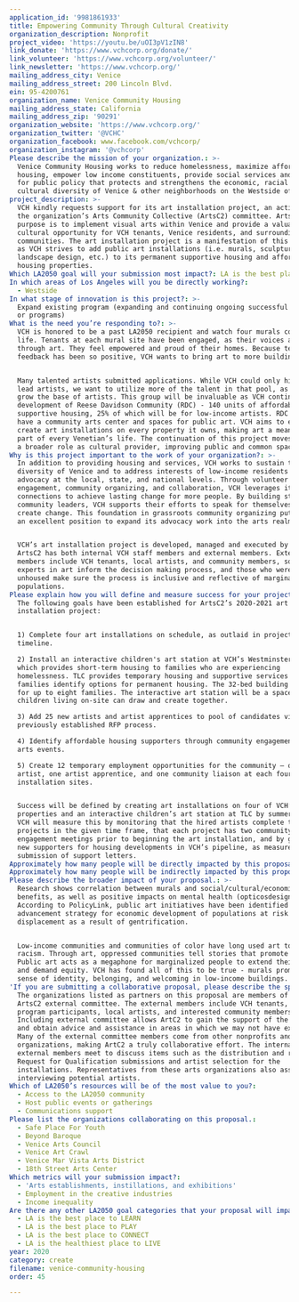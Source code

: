 ```yaml
---
application_id: '9981861933'
title: Empowering Community Through Cultural Creativity
organization_description: Nonprofit
project_video: 'https://youtu.be/uOI3pV1zIN8'
link_donate: 'https://www.vchcorp.org/donate/'
link_volunteer: 'https://www.vchcorp.org/volunteer/'
link_newsletter: 'https://www.vchcorp.org/'
mailing_address_city: Venice
mailing_address_street: 200 Lincoln Blvd.
ein: 95-4200761
organization_name: Venice Community Housing
mailing_address_state: California
mailing_address_zip: '90291'
organization_website: 'https://www.vchcorp.org/'
organization_twitter: '@VCHC'
organization_facebook: www.facebook.com/vchcorp/
organization_instagram: '@vchcorp'
Please describe the mission of your organization.: >-
  Venice Community Housing works to reduce homelessness, maximize affordable
  housing, empower low income constituents, provide social services and advocate
  for public policy that protects and strengthens the economic, racial and
  cultural diversity of Venice & other neighborhoods on the Westside of LA.
project_description: >-
  VCH kindly requests support for its art installation project, an activity of
  the organization’s Arts Community Collective (ArtsC2) committee. ArtsC2's
  purpose is to implement visual arts within Venice and provide a valuable
  cultural opportunity for VCH tenants, Venice residents, and surrounding
  communities. The art installation project is a manifestation of this purpose,
  as VCH strives to add public art installations (i.e. murals, sculptures,
  landscape design, etc.) to its permanent supportive housing and affordable
  housing properties. 
Which LA2050 goal will your submission most impact?: LA is the best place to CREATE
In which areas of Los Angeles will you be directly working?:
  - Westside
In what stage of innovation is this project?: >-
  Expand existing program (expanding and continuing ongoing successful projects
  or programs)
What is the need you’re responding to?: >-
  VCH is honored to be a past LA2050 recipient and watch four murals come to
  life. Tenants at each mural site have been engaged, as their voices are lifted
  through art. They feel empowered and proud of their homes. Because tenant
  feedback has been so positive, VCH wants to bring art to more buildings. 


  Many talented artists submitted applications. While VCH could only hire four
  lead artists, we want to utilize more of the talent in that pool, as well as
  grow the base of artists. This group will be invaluable as VCH continues the
  development of Reese Davidson Community (RDC) - 140 units of affordable and
  supportive housing, 25% of which will be for low-income artists. RDC will also
  have a community arts center and spaces for public art. VCH aims to eventually
  create art installations on every property it owns, making art a meaningful
  part of every Venetian’s life. The continuation of this project moves VCH into
  a broader role as cultural provider, improving public and common space.  
Why is this project important to the work of your organization?: >-
  In addition to providing housing and services, VCH works to sustain the
  diversity of Venice and to address interests of low-income residents through
  advocacy at the local, state, and national levels. Through volunteer
  engagement, community organizing, and collaboration, VCH leverages its
  connections to achieve lasting change for more people. By building strong
  community leaders, VCH supports their efforts to speak for themselves and
  create change. This foundation in grassroots community organizing puts VCH in
  an excellent position to expand its advocacy work into the arts realm. 


  VCH’s art installation project is developed, managed and executed by ArtsC2.
  ArtsC2 has both internal VCH staff members and external members. External
  members include VCH tenants, local artists, and community members, so that
  experts in art inform the decision making process, and those who were formerly
  unhoused make sure the process is inclusive and reflective of marginalized
  populations.
Please explain how you will define and measure success for your project.: >-
  The following goals have been established for ArtsC2’s 2020-2021 art
  installation project:


  1) Complete four art installations on schedule, as outlaid in project
  timeline.

  2) Install an interactive children's art station at VCH’s Westminster TLC,
  which provides short-term housing to families who are experiencing
  homelessness. TLC provides temporary housing and supportive services while
  families identify options for permanent housing. The 32-bed building has room
  for up to eight families. The interactive art station will be a space where
  children living on-site can draw and create together.

  3) Add 25 new artists and artist apprentices to pool of candidates via the
  previously established RFP process.

  4) Identify affordable housing supporters through community engagement and
  arts events.

  5) Create 12 temporary employment opportunities for the community – one lead
  artist, one artist apprentice, and one community liaison at each four art
  installation sites. 


  Success will be defined by creating art installations on four of VCH’s
  properties and an interactive children’s art station at TLC by summer of 2021.
  VCH will measure this by monitoring that the hired artists complete their
  projects in the given time frame, that each project has two community
  engagement meetings prior to beginning the art installation, and by gaining
  new supporters for housing developments in VCH’s pipeline, as measured by the
  submission of support letters. 
Approximately how many people will be directly impacted by this proposal?: '300'
Approximately how many people will be indirectly impacted by this proposal?: '40000'
Please describe the broader impact of your proposal.: >-
  Research shows correlation between murals and social/cultural/economic
  benefits, as well as positive impacts on mental health (opticosdesign.com).
  According to PolicyLink, public art initiatives have been identified as an
  advancement strategy for economic development of populations at risk of
  displacement as a result of gentrification. 


  Low-income communities and communities of color have long used art to survive
  racism. Through art, oppressed communities tell stories that promote healing.
  Public art acts as a megaphone for marginalized people to extend their voice
  and demand equity. VCH has found all of this to be true - murals promote a
  sense of identity, belonging, and welcoming in low-income buildings. 
'If you are submitting a collaborative proposal, please describe the specific role of partner organizations in the project.': >-
  The organizations listed as partners on this proposal are members of the
  ArtsC2 external committee. The external members include VCH tenants, VCH
  program participants, local artists, and interested community members.
  Including external committee allows ArtC2 to gain the support of the community
  and obtain advice and assistance in areas in which we may not have experience.
  Many of the external committee members come from other nonprofits and art
  organizations, making ArtC2 a truly collaborative effort. The internal and
  external members meet to discuss items such as the distribution and review of
  Request for Qualification submissions and artist selection for the
  installations. Representatives from these arts organizations also assist with
  interviewing potential artists.
Which of LA2050’s resources will be of the most value to you?:
  - Access to the LA2050 community
  - Host public events or gatherings
  - Communications support
Please list the organizations collaborating on this proposal.:
  - Safe Place For Youth
  - Beyond Baroque
  - Venice Arts Council
  - Venice Art Crawl
  - Venice Mar Vista Arts District
  - 18th Street Arts Center
Which metrics will your submission impact?:
  - 'Arts establishments, instillations, and exhibitions'
  - Employment in the creative industries
  - Income inequality
Are there any other LA2050 goal categories that your proposal will impact?:
  - LA is the best place to LEARN
  - LA is the best place to PLAY
  - LA is the best place to CONNECT
  - LA is the healthiest place to LIVE
year: 2020
category: create
filename: venice-community-housing
order: 45

---
```

